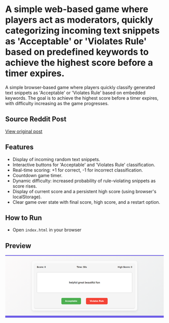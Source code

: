 # A simple web-based game where players act as moderators, quickly categorizing incoming text snippets as 'Acceptable' or 'Violates Rule' based on predefined keywords to achieve the highest score before a timer expires.

A simple browser-based game where players quickly classify generated text snippets as 'Acceptable' or 'Violates Rule' based on embedded keywords. The goal is to achieve the highest score before a timer expires, with difficulty increasing as the game progresses.

## Source Reddit Post
[View original post](https://reddit.com/r/DecidingToBeBetter/comments/1h9xwd1/addressing_community_concerns_no_pornmasturbation/)

## Features
- Display of incoming random text snippets.
- Interactive buttons for 'Acceptable' and 'Violates Rule' classification.
- Real-time scoring: +1 for correct, -1 for incorrect classification.
- Countdown game timer.
- Dynamic difficulty: increased probability of rule-violating snippets as score rises.
- Display of current score and a persistent high score (using browser's localStorage).
- Clear game over state with final score, high score, and a restart option.

## How to Run
- Open `index.html` in your browser


## Preview
![Screenshot](../../../screenshots/project_035.png)

